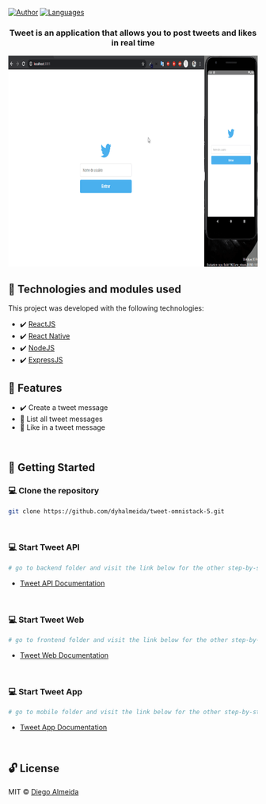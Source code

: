 [![Author](https://img.shields.io/badge/author-dyhalmeida-D54F44?style=flat-square)](https://github.com/dyhalmeida)
[![Languages](https://img.shields.io/github/languages/count/dyhalmeida/tweet-omnistack-5?color=%23D54F44&style=flat-square)](#)

<h3 align="center">Tweet is an application that allows you to post tweets and likes in real time</h3>

<div align="center" >
  <img src="./.github/tweet.gif" alt="Tweet Demo" height="425">
</div>

## 📑 Technologies and modules used

This project was developed with the following technologies:

- ✔️ [ReactJS](https://pt-br.reactjs.org/)
- ✔️ [React Native](https://reactnative.dev/)
- ✔️ [NodeJS](https://nodejs.org/en/)
- ✔️ [ExpressJS](http://expressjs.com/)

## 📍 Features
- ✔️ Create a tweet message
- 📄 List all tweet messages
- 🧡 Like in a tweet message

<br/>

## 🚀 Getting Started

### 💻 Clone the repository
```bash
git clone https://github.com/dyhalmeida/tweet-omnistack-5.git
```
<br/>

### 💻 Start Tweet API
```bash
# go to backend folder and visit the link below for the other step-by-step instructions
```
- [Tweet API Documentation](https://github.com/dyhalmeida/tweet-omnistack-5/tree/master/backend#readme)

<br/>

### 💻 Start Tweet Web
```bash
# go to frontend folder and visit the link below for the other step-by-step instructions
```
- [Tweet Web Documentation](https://github.com/dyhalmeida/tweet-omnistack-5/tree/master/frontend#readme)

<br/>

### 💻 Start Tweet App
```bash
# go to mobile folder and visit the link below for the other step-by-step instructions
```
- [Tweet App Documentation](https://github.com/dyhalmeida/tweet-omnistack-5/tree/master/mobile#readme)

<br/>

## 🔓 License 
MIT © [Diego Almeida](https://www.linkedin.com/in/dyhalmeida/)